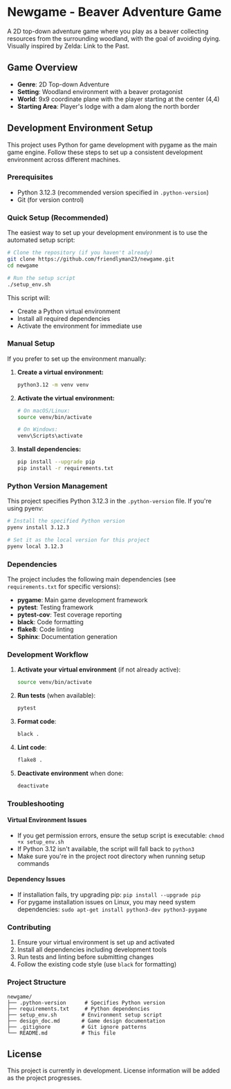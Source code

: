 # Newgame - Beaver Adventure Game

A 2D top-down adventure game where you play as a beaver collecting resources from the surrounding woodland, with the goal of avoiding dying. Visually inspired by Zelda: Link to the Past.

## Game Overview

- **Genre**: 2D Top-down Adventure
- **Setting**: Woodland environment with a beaver protagonist
- **World**: 9x9 coordinate plane with the player starting at the center (4,4)
- **Starting Area**: Player's lodge with a dam along the north border

## Development Environment Setup

This project uses Python for game development with pygame as the main game engine. Follow these steps to set up a consistent development environment across different machines.

### Prerequisites

- Python 3.12.3 (recommended version specified in `.python-version`)
- Git (for version control)

### Quick Setup (Recommended)

The easiest way to set up your development environment is to use the automated setup script:

```bash
# Clone the repository (if you haven't already)
git clone https://github.com/friendlyman23/newgame.git
cd newgame

# Run the setup script
./setup_env.sh
```

This script will:
- Create a Python virtual environment
- Install all required dependencies
- Activate the environment for immediate use

### Manual Setup

If you prefer to set up the environment manually:

1. **Create a virtual environment:**
   ```bash
   python3.12 -m venv venv
   ```

2. **Activate the virtual environment:**
   ```bash
   # On macOS/Linux:
   source venv/bin/activate
   
   # On Windows:
   venv\Scripts\activate
   ```

3. **Install dependencies:**
   ```bash
   pip install --upgrade pip
   pip install -r requirements.txt
   ```

### Python Version Management

This project specifies Python 3.12.3 in the `.python-version` file. If you're using pyenv:

```bash
# Install the specified Python version
pyenv install 3.12.3

# Set it as the local version for this project
pyenv local 3.12.3
```

### Dependencies

The project includes the following main dependencies (see `requirements.txt` for specific versions):

- **pygame**: Main game development framework
- **pytest**: Testing framework
- **pytest-cov**: Test coverage reporting
- **black**: Code formatting
- **flake8**: Code linting
- **Sphinx**: Documentation generation

### Development Workflow

1. **Activate your virtual environment** (if not already active):
   ```bash
   source venv/bin/activate
   ```

2. **Run tests** (when available):
   ```bash
   pytest
   ```

3. **Format code**:
   ```bash
   black .
   ```

4. **Lint code**:
   ```bash
   flake8 .
   ```

5. **Deactivate environment** when done:
   ```bash
   deactivate
   ```

### Troubleshooting

#### Virtual Environment Issues

- If you get permission errors, ensure the setup script is executable: `chmod +x setup_env.sh`
- If Python 3.12 isn't available, the script will fall back to `python3`
- Make sure you're in the project root directory when running setup commands

#### Dependency Issues

- If installation fails, try upgrading pip: `pip install --upgrade pip`
- For pygame installation issues on Linux, you may need system dependencies: `sudo apt-get install python3-dev python3-pygame`

### Contributing

1. Ensure your virtual environment is set up and activated
2. Install all dependencies including development tools
3. Run tests and linting before submitting changes
4. Follow the existing code style (use `black` for formatting)

### Project Structure

```
newgame/
├── .python-version      # Specifies Python version
├── requirements.txt     # Python dependencies
├── setup_env.sh        # Environment setup script
├── design_doc.md       # Game design documentation
├── .gitignore          # Git ignore patterns
└── README.md           # This file
```

## License

This project is currently in development. License information will be added as the project progresses.
